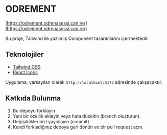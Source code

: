 # ODREMENT
[https://odrement.odrenasessi.can.re/](https://odrement.odrenasessi.can.re/)

Bu proje, Tailwind ile yazılmış Component tasarımlarını içermektedir.

## Teknolojiler

-   [Tailwind CSS](https://tailwindcss.com/)
-   [React Icons](https://react-icons.github.io/react-icons/)

Uygulama, varsayılan olarak `http://localhost:5173` adresinde çalışacaktır.

## Katkıda Bulunma

1.  Bu depoyu forklayın 
2.  Yeni bir özellik ekleyin veya hata düzeltin (branch oluşturun).
3.  Değişikliklerinizi yayınlayın (commit).
4.  Kendi forkladığınız depoya geri dönün ve bir pull request açın.
